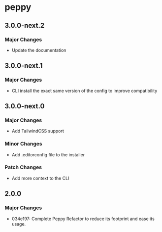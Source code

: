 # peppy

## 3.0.0-next.2

### Major Changes

- Update the documentation

## 3.0.0-next.1

### Major Changes

- CLI install the exact same version of the config to improve compatibility

## 3.0.0-next.0

### Major Changes

- Add TailwindCSS support

### Minor Changes

- Add .editorconfig file to the installer

### Patch Changes

- Add more context to the CLI

## 2.0.0

### Major Changes

- 034e197: Complete Peppy Refactor to reduce its footprint and ease its usage.
